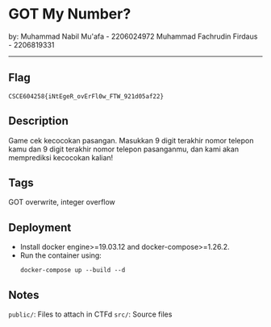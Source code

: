 # GOT My Number?

by:
Muhammad Nabil Mu'afa - 2206024972
Muhammad Fachrudin Firdaus - 2206819331

---

## Flag

```
CSCE604258{iNtEgeR_ovErFl0w_FTW_921d05af22}
```

## Description

Game cek kecocokan pasangan. Masukkan 9 digit terakhir nomor telepon kamu dan 9 digit terakhir nomor telepon pasanganmu, dan kami akan memprediksi kecocokan kalian!

## Tags

GOT overwrite, integer overflow

## Deployment

- Install docker engine>=19.03.12 and docker-compose>=1.26.2.
- Run the container using:
  ```
  docker-compose up --build --d
  ```

## Notes

`public/`: Files to attach in CTFd
`src/`: Source files
